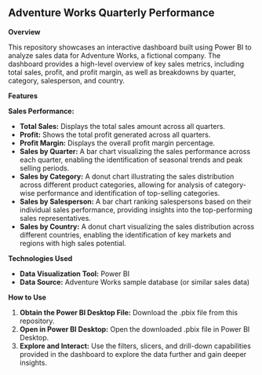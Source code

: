 ## Adventure Works Quarterly Performance

**Overview**

This repository showcases an interactive dashboard built using Power BI to analyze sales data for Adventure Works, a fictional company. The dashboard provides a high-level overview of key sales metrics, including total sales, profit, and profit margin, as well as breakdowns by quarter, category, salesperson, and country.

**Features**

**Sales Performance:**

* **Total Sales:** Displays the total sales amount across all quarters.
* **Profit:** Shows the total profit generated across all quarters.
* **Profit Margin:** Displays the overall profit margin percentage.
* **Sales by Quarter:** A bar chart visualizing the sales performance across each quarter, enabling the identification of seasonal trends and peak selling periods.
* **Sales by Category:** A donut chart illustrating the sales distribution across different product categories, allowing for analysis of category-wise performance and identification of top-selling categories.
* **Sales by Salesperson:** A bar chart ranking salespersons based on their individual sales performance, providing insights into the top-performing sales representatives.
* **Sales by Country:** A donut chart visualizing the sales distribution across different countries, enabling the identification of key markets and regions with high sales potential.

**Technologies Used**

* **Data Visualization Tool:** Power BI
* **Data Source:** Adventure Works sample database (or similar sales data)

**How to Use**

1. **Obtain the Power BI Desktop File:** Download the .pbix file from this repository.
2. **Open in Power BI Desktop:** Open the downloaded .pbix file in Power BI Desktop.
3. **Explore and Interact:** Use the filters, slicers, and drill-down capabilities provided in the dashboard to explore the data further and gain deeper insights.

